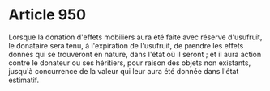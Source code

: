 # Article 950

Lorsque la donation d'effets mobiliers aura été faite avec réserve d'usufruit, le donataire sera tenu, à l'expiration de l'usufruit, de prendre les effets donnés qui se trouveront en nature, dans l'état où il seront ; et il aura action contre le donateur ou ses héritiers, pour raison des objets non existants, jusqu'à concurrence de la valeur qui leur aura été donnée dans l'état estimatif.